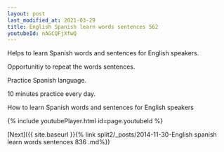 ```yaml
---
layout: post
last_modified_at: 2021-03-29
title: English Spanish learn words sentences 562 
youtubeId: nAGCQFjXfwQ
---
```

 
 
Helps to learn Spanish words and sentences for English speakers.

Opportunitiy to repeat the words sentences. 

Practice Spanish language. 
 
10 minutes practice every day. 
 
How to learn Spanish words and sentences for English speakers 
 
{% include youtubePlayer.html id=page.youtubeId %}
 
 
[Next]({{ site.baseurl }}{% link  split2/_posts/2014-11-30-English spanish learn words sentences 836 .md%})
 
